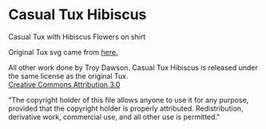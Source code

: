 # Casual Tux Hibiscus

Casual Tux with Hibiscus Flowers on shirt

Original Tux svg came from <a href="https://commons.wikimedia.org/wiki/File:Tux.svg">here.</a>

All other work done by Troy Dawson.
Casual Tux Hibiscus is released under the same license as the original Tux. 
<br><a href="http://creativecommons.org/licenses/by/3.0/"> Creative Commons Attribution 3.0 </a> 

&quot;The copyright holder of this file allows anyone to use it for any purpose, provided that the copyright holder is properly attributed. Redistribution, derivative work, commercial use, and all other use is permitted.&quot;
